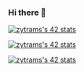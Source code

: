 ### Hi there 👋

[![zytrams's 42 stats](https://badge42.vercel.app/api/v2/cl4q28k7e002609l47h8rgzgs/stats?cursusId=21&coalitionId=37)](https://github.com/JaeSeoKim/badge42)

[![zytrams's 42 stats](https://badge42.vercel.app/api/v2/cl4q28k7e002609l47h8rgzgs/stats?cursusId=21&coalitionId=37)](https://github.com/JaeSeoKim/badge42)

<a href="https://github.com/JaeSeoKim/badge42"><img src="https://badge42.vercel.app/api/v2/cl4q28k7e002609l47h8rgzgs/stats?cursusId=21&coalitionId=37" alt="zytrams's 42 stats" /></a>

<!--
**TebaHa/TebaHa** is a ✨ _special_ ✨ repository because its `README.md` (this file) appears on your GitHub profile.

Here are some ideas to get you started:

- 🔭 I’m currently working on ...
- 🌱 I’m currently learning ...
- 👯 I’m looking to collaborate on ...
- 🤔 I’m looking for help with ...
- 💬 Ask me about ...
- 📫 How to reach me: ...
- 😄 Pronouns: ...
- ⚡ Fun fact: ...
-->
